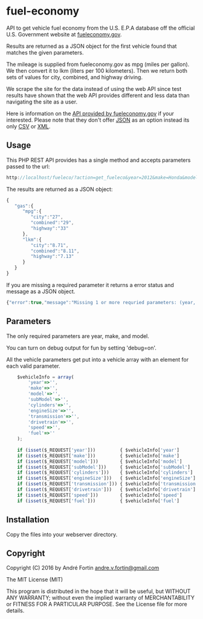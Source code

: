 # fuel-economy

API to get vehicle fuel economy from the U.S. E.P.A database off the official U.S. Government website at <a href="http://www.fueleconomy.gov/feg/ws/index.shtml" target="_blank" />fueleconomy.gov</a>.

Results are returned as a JSON object for the first vehicle found that matches the given parameters.

The mileage is supplied from fueleconomy.gov as mpg (miles per gallon). We then convert it to lkm (liters per 100 kilometers).
Then we return both sets of values for city, combined, and highway driving.

We scrape the site for the data instead of using the web API since test results have shown that the web API provides different 
and less data than navigating the site as a user.

Here is information on the <a href="http://www.fueleconomy.gov/feg/ws/index.shtml">API provided by fueleconomy.gov</a> if your interested. Please note that they don't offer <a href="https://en.wikipedia.org/wiki/JSON">JSON</a> as an option instead its only <a href="https://en.wikipedia.org/wiki/Comma-separated_values">CSV</a> or <a href="https://en.wikipedia.org/wiki/XML">XML</a>.

## Usage

This PHP REST API provides has a single method and accepts parameters passed to the url:
```javascript
http://localhost/fueleco/?action=get_fueleco&year=2012&make=Honda&model=Fit
```

The results are returned as a JSON object:
```javascript
{
   "gas":{
      "mpg":{
         "city":"27",
         "combined":"29",
         "highway":"33"
      },
      "lkm":{
         "city":"8.71",
         "combined":"8.11",
         "highway":"7.13"
      }
   }
}
```

If you are missing a required parameter it returns a error status and message as a JSON object.

```javascript
{"error":true,"message":"Missing 1 or more requried parameters: (year, make, model)"}
```

## Parameters

The only required parameters are year, make, and model.

You can turn on debug output for fun by setting 'debug=on'.

All the vehicle parameters get put into a vehicle array with an element for each valid parameter.

```javascript
    $vehicleInfo = array(
        'year'=>'',
        'make'=>'',
        'model'=>'',
        'subModel'=>'',
        'cylinders'=>'',
        'engineSize'=>'',
        'transmission'=>'',
        'drivetrain'=>'',
        'speed'=>'',
        'fuel'=>''
    );
            
    if (isset($_REQUEST['year']))         { $vehicleInfo['year']         = $_REQUEST['year']; }
    if (isset($_REQUEST['make']))         { $vehicleInfo['make']         = $_REQUEST['make']; }
    if (isset($_REQUEST['model']))        { $vehicleInfo['model']        = $_REQUEST['model']; }
    if (isset($_REQUEST['subModel']))     { $vehicleInfo['subModel']     = $_REQUEST['subModel']; }
    if (isset($_REQUEST['cylinders']))    { $vehicleInfo['cylinders']    = $_REQUEST['cylinders']; }
    if (isset($_REQUEST['engineSize']))   { $vehicleInfo['engineSize']   = $_REQUEST['engineSize']; }
    if (isset($_REQUEST['transmission'])) { $vehicleInfo['transmission'] = $_REQUEST['transmission']; }
    if (isset($_REQUEST['drivetrain']))   { $vehicleInfo['drivetrain']   = $_REQUEST['drivetrain']; }
    if (isset($_REQUEST['speed']))        { $vehicleInfo['speed']        = $_REQUEST['speed']; }
    if (isset($_REQUEST['fuel']))         { $vehicleInfo['fuel']         = $_REQUEST['fuel']; }    
```

## Installation

Copy the files into your webserver directory.

## Copyright

Copyright (C) 2016 by André Fortin <andre.v.fortin@gmail.com>

The MIT License (MIT)

This program is distributed in the hope that it will be useful,
but WITHOUT ANY WARRANTY; without even the implied warranty of
MERCHANTABILITY or FITNESS FOR A PARTICULAR PURPOSE. See the
License file for more details.
